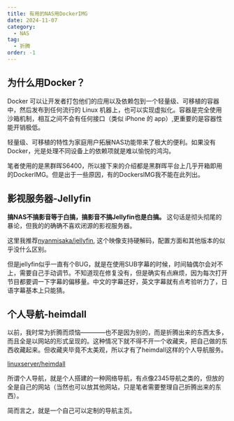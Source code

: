 ```yaml
---
title: 有用的NAS用DockerIMG
date: 2024-11-07
category:
  - NAS
tag:
  - 折腾
order: -1
---
```


## 为什么用Docker？

Docker 可以让开发者打包他们的应用以及依赖包到一个轻量级、可移植的容器中，然后发布到任何流行的 Linux 机器上，也可以实现虚拟化。容器是完全使用沙箱机制，相互之间不会有任何接口（类似 iPhone 的 app）,更重要的是容器性能开销极低。

轻量级、可移植的特性为家庭用户拓展NAS功能带来了极大的便利。如果没有Docker，光是处理不同设备上的依赖项就是难以愉悦的鸿沟。

笔者使用的是黑群晖S6400，所以接下来的介绍都是黑群晖平台上几乎开箱即用的DockerIMG。但是出于一些原因，有的DockersIMG我不能在此列出。

## 影视服务器-Jellyfin

**搞NAS不搞影音等于白搞，搞影音不搞Jellyfin也是白搞。** 这句话是彻头彻尾的暴论，但我的的确确不喜欢闭源的影视服务器。

这里我推荐[nyanmisaka/jellyfin](https://registry.hub.docker.com/r/nyanmisaka/jellyfin/), 这个映像支持硬解码，配置方面和其他版本的似乎没什么区别。

但是jellyfin似乎一直有个BUG，就是在使用SUB字幕的时候，时间轴偶尔会对不上，需要自己手动调节。不知道现在修复没有，但是确实有点麻烦，因为每次打开节目都要调一下字幕的偏移量。中文的字幕还好，英文字幕就有点考验听力了，日语字幕基本上只能猜。

## 个人导航-heimdall

以前，我时常为折腾而烦恼————也不是因为别的，而是折腾出来的东西太多，而且全是以网站的形式呈现的。这种情况下就不得不开一个收藏夹，把自己做的东西收藏起来。但收藏夹毕竟不太美观，所以才有了heimdall这样的个人导航服务。

[linuxserver/heimdall](https://registry.hub.docker.com/r/linuxserver/heimdall/)

所谓个人导航，就是个人搭建的一种网络导航，有点像2345导航之类的，但放的全是自己的网站（当然也可以放其他网站，只是笔者需要整理自己折腾出来的东西）。

简而言之，就是一个自己可以定制的导航主页。
